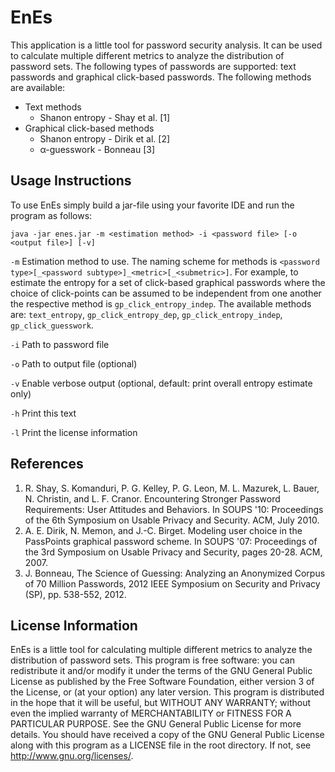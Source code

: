 EnEs
====

This application is a little tool for password security analysis. It can be used to calculate multiple different metrics to analyze the distribution of password sets. The following types of passwords are supported: text passwords and graphical click-based passwords. The following methods are available: 

* Text methods 
	* Shanon entropy - Shay et al. [1]
* Graphical click-based methods 
	* Shanon entropy - Dirik et al. [2]
	* α-guesswork - Bonneau [3]

Usage Instructions
------------------
To use EnEs simply build a jar-file using your favorite IDE and run the program as follows:

`java -jar enes.jar -m <estimation method> -i <password file> [-o <output file>] [-v]`

`-m` Estimation method to use. The naming scheme for methods is `<password type>[_<password subtype>]_<metric>[_<submetric>]`. For example, to estimate the entropy for a set of click-based graphical passwords where the choice of click-points can be assumed to be independent from one another the respective method is `gp_click_entropy_indep`. The available methods are: `text_entropy`, `gp_click_entropy_dep`, `gp_click_entropy_indep`, `gp_click_guesswork`.
	
`-i` Path to password file

`-o` Path to output file (optional)

`-v` Enable verbose output (optional, default: print overall entropy estimate only)

`-h` Print this text

`-l` Print the license information


References
----------

1. R. Shay, S. Komanduri, P. G. Kelley, P. G. Leon, M. L. Mazurek, L. Bauer, N. Christin, and L. F. Cranor. Encountering Stronger Password Requirements: User Attitudes and Behaviors. In SOUPS '10: Proceedings of the 6th Symposium on Usable Privacy and Security. ACM, July 2010.
2. A. E. Dirik, N. Memon, and J.-C. Birget. Modeling user choice in the PassPoints graphical password scheme. In SOUPS '07: Proceedings of the 3rd Symposium on Usable Privacy and Security, pages 20-28. ACM, 2007.
3. J. Bonneau, The Science of Guessing: Analyzing an Anonymized Corpus of 70 Million Passwords, 2012 IEEE Symposium on Security and Privacy (SP), pp. 538-552, 2012.

License Information
-------------------

EnEs is a little tool for calculating multiple different metrics to analyze the distribution of password sets. This program is free software: you can redistribute it and/or modify it under the terms of the GNU General Public License as published by the Free Software Foundation, either version 3 of the License, or (at your option) any later version. 
This program is distributed in the hope that it will be useful, but WITHOUT ANY WARRANTY; without even the implied warranty of MERCHANTABILITY or FITNESS FOR A PARTICULAR PURPOSE.  See the GNU General Public License for more details.
You should have received a copy of the GNU General Public License along with this program as a LICENSE file in the root directory.  If not, see <http://www.gnu.org/licenses/>.